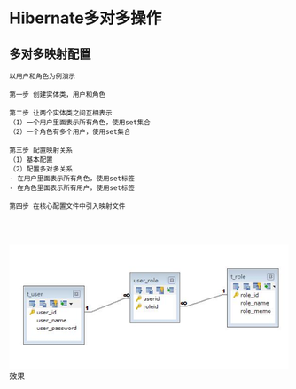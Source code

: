 # Hibernate多对多操作

## 多对多映射配置
```
以用户和角色为例演示

第一步 创建实体类，用户和角色

第二步 让两个实体类之间互相表示
（1）一个用户里面表示所有角色，使用set集合
（2）一个角色有多个用户，使用set集合

第三步 配置映射关系
（1）基本配置
（2）配置多对多关系
- 在用户里面表示所有角色，使用set标签
- 在角色里面表示所有用户，使用set标签

第四步 在核心配置文件中引入映射文件

```

<br><br>

![img](https://github.com/luguanxing/JavaWeb-Study/blob/master/Hibernate/06-%E5%A4%9A%E5%AF%B9%E5%A4%9A%E6%93%8D%E4%BD%9C/pic.jpg?raw=true)
效果
